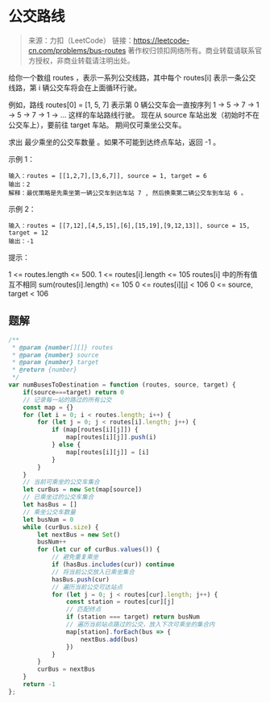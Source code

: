 # 公交路线

> 来源：力扣（LeetCode）
> 链接：https://leetcode-cn.com/problems/bus-routes
> 著作权归领扣网络所有。商业转载请联系官方授权，非商业转载请注明出处。

给你一个数组 routes ，表示一系列公交线路，其中每个 routes[i] 表示一条公交线路，第 i 辆公交车将会在上面循环行驶。

例如，路线 routes[0] = [1, 5, 7] 表示第 0 辆公交车会一直按序列 1 -> 5 -> 7 -> 1 -> 5 -> 7 -> 1 -> ... 这样的车站路线行驶。
现在从 source 车站出发（初始时不在公交车上），要前往 target 车站。 期间仅可乘坐公交车。

求出 最少乘坐的公交车数量 。如果不可能到达终点车站，返回 -1 。

 

示例 1：

```
输入：routes = [[1,2,7],[3,6,7]], source = 1, target = 6
输出：2
解释：最优策略是先乘坐第一辆公交车到达车站 7 , 然后换乘第二辆公交车到车站 6 。 
```

示例 2：

```
输入：routes = [[7,12],[4,5,15],[6],[15,19],[9,12,13]], source = 15, target = 12
输出：-1
```


提示：

1 <= routes.length <= 500.
1 <= routes[i].length <= 105
routes[i] 中的所有值 互不相同
sum(routes[i].length) <= 105
0 <= routes[i][j] < 106
0 <= source, target < 106



## 题解

```js
/**
 * @param {number[][]} routes
 * @param {number} source
 * @param {number} target
 * @return {number}
 */
var numBusesToDestination = function (routes, source, target) {
    if(source===target) return 0
    // 记录每一站的路过的所有公交
    const map = {}
    for (let i = 0; i < routes.length; i++) {
        for (let j = 0; j < routes[i].length; j++) {
            if (map[routes[i][j]]) {
                map[routes[i][j]].push(i)
            } else {
                map[routes[i][j]] = [i]
            }
        }
    }
    // 当前可乘坐的公交车集合
    let curBus = new Set(map[source])
    // 已乘坐过的公交车集合
    let hasBus = []
    // 乘坐公交车数量
    let busNum = 0
    while (curBus.size) {
        let nextBus = new Set()
        busNum++
        for (let cur of curBus.values()) {
            // 避免重复乘坐
            if (hasBus.includes(cur)) continue
            // 将当前公交放入已乘坐集合
            hasBus.push(cur)
            // 遍历当前公交可达站点
            for (let j = 0; j < routes[cur].length; j++) {
                const station = routes[cur][j]
                // 匹配终点
                if (station === target) return busNum
                // 遍历当前站点路过的公交，放入下次可乘坐的集合内
                map[station].forEach(bus => {
                    nextBus.add(bus)
                })
            }
        }
        curBus = nextBus
    }
    return -1
};
```

